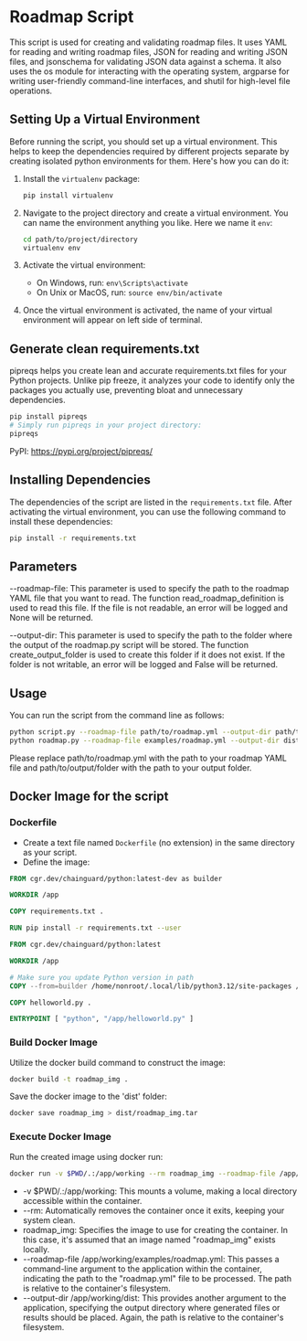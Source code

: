 # Roadmap Script

This script is used for creating and validating roadmap files. It uses YAML for reading and writing roadmap files, JSON for reading and writing JSON files, and jsonschema for validating JSON data against a schema. It also uses the os module for interacting with the operating system, argparse for writing user-friendly command-line interfaces, and shutil for high-level file operations.

## Setting Up a Virtual Environment

Before running the script, you should set up a virtual environment. This helps to keep the dependencies required by different projects separate by creating isolated python environments for them. Here's how you can do it:

1. Install the `virtualenv` package:
    ```bash
    pip install virtualenv
    ```

2. Navigate to the project directory and create a virtual environment. You can name the environment anything you like. Here we name it `env`:
    ```bash
    cd path/to/project/directory
    virtualenv env
    ```

3. Activate the virtual environment:
    - On Windows, run: `env\Scripts\activate`
    - On Unix or MacOS, run: `source env/bin/activate`

4. Once the virtual environment is activated, the name of your virtual environment will appear on left side of terminal.

## Generate clean requirements.txt

pipreqs helps you create lean and accurate requirements.txt files for your Python projects. Unlike pip freeze, it analyzes your code to identify only the packages you actually use, preventing bloat and unnecessary dependencies.

```bash
pip install pipreqs
# Simply run pipreqs in your project directory:
pipreqs
```

PyPI: https://pypi.org/project/pipreqs/

## Installing Dependencies

The dependencies of the script are listed in the `requirements.txt` file. After activating the virtual environment, you can use the following command to install these dependencies:

```bash
pip install -r requirements.txt
```

## Parameters
--roadmap-file: This parameter is used to specify the path to the roadmap YAML file that you want to read. The function read_roadmap_definition is used to read this file. If the file is not readable, an error will be logged and None will be returned.

--output-dir: This parameter is used to specify the path to the folder where the output of the roadmap.py script will be stored. The function create_output_folder is used to create this folder if it does not exist. If the folder is not writable, an error will be logged and False will be returned.

## Usage
You can run the script from the command line as follows:

```bash
python script.py --roadmap-file path/to/roadmap.yml --output-dir path/to/output/folder
python roadmap.py --roadmap-file examples/roadmap.yml --output-dir dist
```

Please replace path/to/roadmap.yml with the path to your roadmap YAML file and path/to/output/folder with the path to your output folder.

## Docker Image for the script

### Dockerfile

* Create a text file named `Dockerfile` (no extension) in the same directory as your script.
* Define the image:

```dockerfile
FROM cgr.dev/chainguard/python:latest-dev as builder

WORKDIR /app

COPY requirements.txt .

RUN pip install -r requirements.txt --user

FROM cgr.dev/chainguard/python:latest

WORKDIR /app

# Make sure you update Python version in path
COPY --from=builder /home/nonroot/.local/lib/python3.12/site-packages /home/nonroot/.local/lib/python3.12/site-packages

COPY helloworld.py .

ENTRYPOINT [ "python", "/app/helloworld.py" ]
```

### Build Docker Image

Utilize the docker build command to construct the image:
```Bash
docker build -t roadmap_img .
```

Save the docker image to the 'dist' folder:
```Bash
docker save roadmap_img > dist/roadmap_img.tar
```

### Execute Docker Image

Run the created image using docker run:

```Bash
docker run -v $PWD/.:/app/working --rm roadmap_img --roadmap-file /app/working/examples/roadmap.yml  --output-dir /app/working/dist
```

* -v $PWD/.:/app/working: This mounts a volume, making a local directory accessible within the container.
* --rm: Automatically removes the container once it exits, keeping your system clean.
* roadmap_img: Specifies the image to use for creating the container. In this case, it's assumed that an image named "roadmap_img" exists locally.
* --roadmap-file /app/working/examples/roadmap.yml: This passes a command-line argument to the application within the container, indicating the path to the "roadmap.yml" file to be processed. The path is relative to the container's filesystem.
* --output-dir /app/working/dist: This provides another argument to the application, specifying the output directory where generated files or results should be placed. Again, the path is relative to the container's filesystem.
